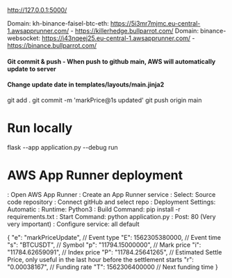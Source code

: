 

http://127.0.0.1:5000/

Domain: kh-binance-faisel-btc-eth: https://5i3mr7mjmc.eu-central-1.awsapprunner.com/ - https://killerhedge.bullparrot.com/
Domain: binance-websocket: https://i43nqeej25.eu-central-1.awsapprunner.com/ - https://binance.bullparrot.com/


#### Git commit & push - When push to github main, AWS will automatically update to server
#### Change update date in templates/layouts/main.jinja2
git add .
git commit -m 'markPrice@1s updated'
git push origin main


# Run locally
flask --app application.py --debug run


# AWS App Runner deployment
: Open AWS App Runner
: Create an App Runner service
: Select: Source code repository
: Connect gitHub and select repo
: Deployment Settings: Automatic
: Runtime: Python3
: Build Command: pip install -r requirements.txt
: Start Command: python application.py
: Post: 80 (Very very important)
: Configure service: all default




  {
    "e": "markPriceUpdate",     // Event type
    "E": 1562305380000,         // Event time
    "s": "BTCUSDT",             // Symbol
    "p": "11794.15000000",      // Mark price
    "i": "11784.62659091",      // Index price
    "P": "11784.25641265",      // Estimated Settle Price, only useful in the last hour before the settlement starts
    "r": "0.00038167",          // Funding rate
    "T": 1562306400000          // Next funding time
  }